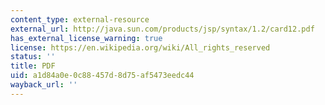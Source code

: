 ```yaml
---
content_type: external-resource
external_url: http://java.sun.com/products/jsp/syntax/1.2/card12.pdf
has_external_license_warning: true
license: https://en.wikipedia.org/wiki/All_rights_reserved
status: ''
title: PDF
uid: a1d84a0e-0c88-457d-8d75-af5473eedc44
wayback_url: ''
---
```

